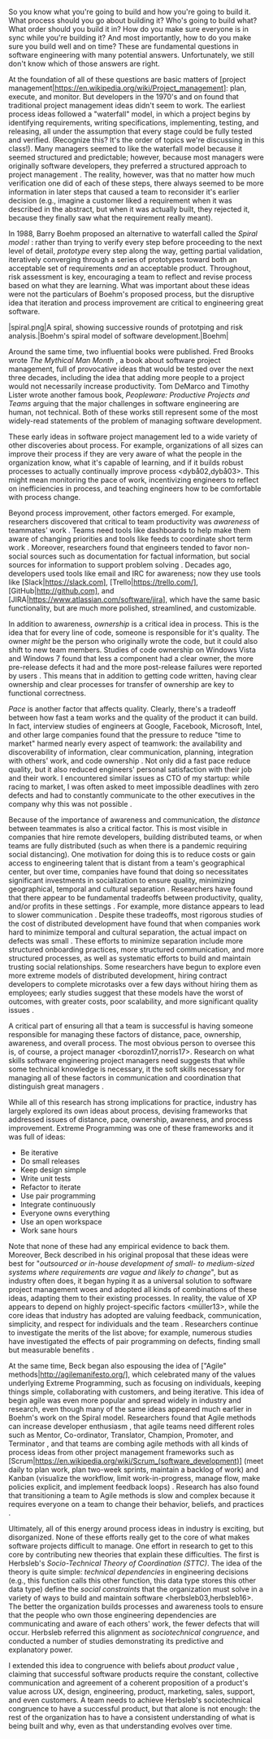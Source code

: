 So you know what you're going to build and how you're going to build it. What process should you go about building it? Who's going to build what? What order should you build it in? How do you make sure everyone is in sync while you're building it? <pettersen16> And most importantly, how to do you make sure you build well and on time? These are fundamental questions in software engineering with many potential answers. Unfortunately, we still don't know which of those answers are right.

At the foundation of all of these questions are basic matters of [project management|https://en.wikipedia.org/wiki/Project_management]: plan, execute, and monitor. But developers in the 1970's and on found that traditional project management ideas didn't seem to work. The earliest process ideas followed a "waterfall" model, in which a project begins by identifying requirements, writing specifications, implementing, testing, and releasing, all under the assumption that every stage could be fully tested and verified. (Recognize this? It's the order of topics we're discussing in this class!). Many managers seemed to like the waterfall model because it seemed structured and predictable; however, because most managers were originally software developers, they preferred a structured approach to project management <weinberg82>. The reality, however, was that no matter how much verification one did of each of these steps, there always seemed to be more information in later steps that caused a team to reconsider it's earlier decision (e.g., imagine a customer liked a requirement when it was described in the abstract, but when it was actually built, they rejected it, because they finally saw what the requirement really meant).

In 1988, Barry Boehm proposed an alternative to waterfall called the *Spiral model* <boehm88>: rather than trying to verify every step before proceeding to the next level of detail, _prototype_ every step along the way, getting partial validation, iteratively converging through a series of prototypes toward both an acceptable set of requirements _and_ an acceptable product. Throughout, risk assessment is key, encouraging a team to reflect and revise process based on what they are learning. What was important about these ideas were not the particulars of Boehm's proposed process, but the disruptive idea that iteration and process improvement are critical to engineering great software.
		
|spiral.png|A spiral, showing successive rounds of prototping and risk analysis.|Boehm's spiral model of software development.|Boehm|
		
Around the same time, two influential books were published. Fred Brooks wrote *The Mythical Man Month* <brooks95>, a book about software project management, full of provocative ideas that would be tested over the next three decades, including the idea that adding more people to a project would not necessarily increase productivity. Tom DeMarco and Timothy Lister wrote another famous book, *Peopleware: Productive Projects and Teams* <demarco87> arguing that the major challenges in software engineering are human, not technical. Both of these works still represent some of the most widely-read statements of the problem of managing software development.
		
These early ideas in software project management led to a wide variety of other discoveries about process. For example, organizations of all sizes can improve their process if they are very aware of what the people in the organization know, what it's capable of learning, and if it builds robust processes to actually continually improve process <dybå02,dybå03>. This might mean monitoring the pace of work, incentivizing engineers to reflect on inefficiencies in process, and teaching engineers how to be comfortable with process change.
		
Beyond process improvement, other factors emerged. For example, researchers discovered that critical to team productivity was *awareness* of teammates' work <ko07>. Teams need tools like dashboards to help make them aware of changing priorities and tools like feeds to coordinate short term work <treude10>. Moreover, researchers found that engineers tended to favor non-social sources such as documentation for factual information, but social sources for information to support problem solving <milewski07>. Decades ago, developers used tools like email and IRC for awareness; now they use tools like [Slack|https://slack.com], [Trello|https://trello.com/], [GitHub|http://github.com], and [JIRA|https://www.atlassian.com/software/jira], which have the same basic functionality, but are much more polished, streamlined, and customizable.

In addition to awareness, *ownership* is a critical idea in process. This is the idea that for every line of code, someone is responsible for it's quality. The owner _might_ be the person who originally wrote the code, but it could also shift to new team members. Studies of code ownership on Windows Vista and Windows 7 found that less a component had a clear owner, the more pre-release defects it had and the more post-release failures were reported by users <bird11>. This means that in addition to getting code written, having clear ownership and clear processes for transfer of ownership are key to functional correctness.

*Pace* is another factor that affects quality. Clearly, there's a tradeoff between how fast a team works and the quality of the product it can build. In fact, interview studies of engineers at Google, Facebook, Microsoft, Intel, and other large companies found that the pressure to reduce "time to market" harmed nearly every aspect of teamwork: the availability and discoverability of information, clear communication, planning, integration with others' work, and code ownership <rubin16>. Not only did a fast pace reduce quality, but it also reduced engineers' personal satisfaction with their job and their work. I encountered similar issues as CTO of my startup: while racing to market, I was often asked to meet impossible deadlines with zero defects and had to constantly communicate to the other executives in the company why this was not possible <ko17>.

Because of the importance of awareness and communication, the *distance* between teammates is also a critical factor.  This is most visible in companies that hire remote developers, building distributed teams, or when teams are fully distributed (such as when there is a pandemic requiring social distancing). One motivation for doing this is to reduce costs or gain access to engineering talent that is distant from a team's geographical center, but over time, companies have found that doing so necessitates significant investments in socialization to ensure quality, minimizing geographical, temporal and cultural separation <smite10>. Researchers have found that there appear to be fundamental tradeoffs between productivity, quality, and/or profits in these settings <ramasubbu11>. For example, more distance appears to lead to slower communication <wagstrom14>. Despite these tradeoffs, most rigorous studies of the cost of distributed development have found that when companies work hard to minimize temporal and cultural separation, the actual impact on defects was small <kocaguneli13>. These efforts to minimize separation include more structured onboarding practices, more structured communication, and more structured processes, as well as systematic efforts to build and maintain trusting social relationships. Some researchers have begun to explore even more extreme models of distributed development, hiring contract developers to complete microtasks over a few days without hiring them as employees; early studies suggest that these models have the worst of outcomes, with greater costs, poor scalability, and more significant quality issues <stol14>.

A critical part of ensuring all that a team is successful is having someone responsible for managing these factors of distance, pace, ownership, awareness, and overall process. The most obvious person to oversee this is, of course, a project manager <borozdin17,norris17>. Research on what skills software engineering project managers need suggests that while some technical knowledge is necessary, it the soft skills necessary for managing all of these factors in communication and coordination that distinguish great managers <kalliamvakou17>.

While all of this research has strong implications for practice, industry has largely explored its own ideas about process, devising frameworks that addressed issues of distance, pace, ownership, awareness, and process improvement. Extreme Programming <beck99> was one of these frameworks and it was full of ideas:

* Be iterative
* Do small releases
* Keep design simple
* Write unit tests
* Refactor to iterate
* Use pair programming
* Integrate continuously
* Everyone owns everything
* Use an open workspace
* Work sane hours
		
Note that none of these had any empirical evidence to back them. Moreover, Beck described in his original proposal that these ideas were best for "_outsourced or in-house development of small- to medium-sized systems where requirements are vague and likely to change_", but as industry often does, it began hyping it as a universal solution to software project management woes and adopted all kinds of combinations of these ideas, adapting them to their existing processes. In reality, the value of XP appears to depend on highly project-specific factors <müller13>, while the core ideas that industry has adopted are valuing feedback, communication, simplicity, and respect for individuals and the team <sharp04>. Researchers continue to investigate the merits of the list above; for example, numerous studies have investigated the effects of pair programming on defects, finding small but measurable benefits <dibella13>.
		
At the same time, Beck began also espousing the idea of ["Agile" methods|http://agilemanifesto.org/], which celebrated many of the values underlying Extreme Programming, such as focusing on individuals, keeping things simple, collaborating with customers, and being iterative. This idea of begin agile was even more popular and spread widely in industry and research, even though many of the same ideas appeared much earlier in Boehm's work on the Spiral model. Researchers found that Agile methods can increase developer enthusiasm <syedabdullah06>, that agile teams need different roles such as Mentor, Co-ordinator, Translator, Champion, Promoter, and Terminator <hoda10>, and that teams are combing agile methods with all kinds of process ideas from other project management frameworks such as [Scrum|https://en.wikipedia.org/wiki/Scrum_(software_development)] (meet daily to plan work, plan two-week sprints, maintain a backlog of work) and Kanban (visualize the workflow, limit work-in-progress, manage flow, make policies explicit, and implement feedback loops) <albaik15>. Research has also found that transitioning a team to Agile methods is slow and complex because it requires everyone on a team to change their behavior, beliefs, and practices <hoda17>.

Ultimately, all of this energy around process ideas in industry is exciting, but disorganized. None of these efforts really get to the core of what makes software projects difficult to manage. One effort in research to get to this core by contributing new theories that explain these difficulties. The first is Herbsleb's *Socio-Technical Theory of Coordination (STTC)*. The idea of the theory is quite simple: _technical dependencies_ in engineering decisions (e.g., this function calls this other function, this data type stores this other data type) define the _social constraints_ that the organization must solve in a variety of ways to build and maintain software <herbsleb03,herbsleb16>. The better the organization builds processes and awareness tools to ensure that the people who own those engineering dependencies are communicating and aware of each others' work, the fewer defects that will occur. Herbsleb referred this alignment as _sociotechnical congruence_, and conducted a number of studies demonstrating its predictive and explanatory power.

I extended this idea to congruence with beliefs about _product_ value <ko17>, claiming that successful software products require the constant, collective communication and agreement of a coherent proposition of a product's value across UX, design, engineering, product, marketing, sales, support, and even customers. A team needs to achieve Herbsleb's sociotechnical congruence to have a successful product, but that alone is not enough: the rest of the organization has to have a consistent understanding of what is being built and why, even as that understanding evolves over time.

